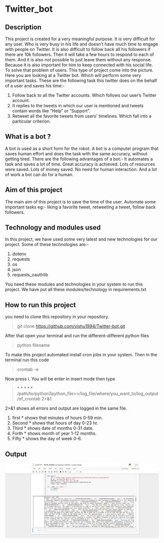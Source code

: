 # Twitter_bot

## Description
This project is created for a very meaningful purpose. It is very difficult for any user. Who is very busy in his life and doesn’t have much time to engage with people on Twitter. It is also difficult to follow back all his followers if there are 10k followers. Then it will take a few hours to respond to each of them. And it is also not possible to just leave them without any response. Because it is also important for him to keep connected with his social life. To solve that problem of users. This type of project come into the picture. Here you are looking at a Twitter bot. Which will perform some very important tasks. These are the following task this twitter does on the behalf of a user and saves his time:-
1. Follow back to all the Twitter accounts. Which follows our user’s Twitter account. 
1.  It replies to the tweets in which our user is mentioned and tweets contain words like “Help” or “Support”.
1. Retweet all the favorite tweets from users' timelines. Which fall into a particular criterion.
## What is a bot ? 
A bot is used as a short form for the robot. A bot is a computer program that saves human effort and does the task with the same accuracy, without getting tired. There are the following advantages of a bot:- It automates a task and saves a lot of time. Great accuracy is achieved. Lots of resources were saved. Lots of money saved. No need for human interaction. And a lot of work a bot can do for a human. 

## Aim of this project
The main aim of this project is to save the time of the user. Automate some important tasks eg:- liking a favorite tweet, retweeting a tweet, follow back followers.

## Technology and modules used
In this project, we have used some very latest and new technologies for our project. Some of these technologies are:-
1. dotenv
1. requests
1. os
1. json
1. requests_oauthlib

You need these modules and technologies in your system to run this project. We have put all these modules/technology in requirements.txt

## How to run this project
you need to clone this repository in your repository.
> git clone https://github.com/vishu1994/Twitter-bot.git  

After that open your terminal and run the different-different python files
> python filename 

To make this project automated install cron jobs in your system. Then in the terminal run this code
> crontab -e  

Now press i. You will be enter in insert mode then type

> \* \* \* \* \* /path/to/python3python_file>>/log_file/where/you_want_to/log_output/of_crontab 2>&1

2>&1 shows all errors and output are logged in the same file.
1. first * shows that minutes of hours 0-59 min.
1. Second * shows that hours of day 0-23 hr.
1. Third * shows date of months 0-31 date.
1. Forth * shows month of year 1-12 months.
1. Fifty * shows the day of week 0-6.

## Output

![output image](output.png)
